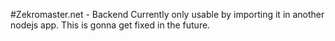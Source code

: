 #Zekromaster.net - Backend
Currently only usable by importing it in another nodejs app. This is gonna get fixed in the future.
